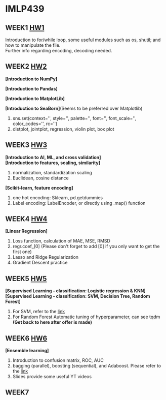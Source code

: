 # IMLP439

## WEEK1  [HW1](https://github.com/TonyDai702/IMLP439/tree/main/Unit01)  
Introduction to for/while loop, some useful modules such as os, shutil; and how to manipulate the file.  
Further info regarding encoding, decoding needed.  

## WEEK2  [HW2](https://github.com/TonyDai702/IMLP439/tree/main/Unit02)  
**[Introduction to NumPy]**  
  
**[Introduction to Pandas]**  
    
**[Introduction to MatplotLib]**  
      
**[Introduction to SeaBorn]**(Seems to be preferred over Matplotlib)       
1. sns.set(context='', style='', palette='', font='', font_scale='', color_codes='', rc='')  
2. distplot, jointplot, regression, violin plot, box plot  

## WEEK3  [HW3](https://github.com/TonyDai702/IMLP439/tree/main/Unit03)  
**[Introduction to AI, ML, and cross validation]**    
**[Introduction to features, scaling, similarity]**   
1. normalization, standardization scaling  
2. Euclidean, cosine distance  
  
**[Scikit-learn, feature encoding]**   
1. one hot encoding: Sklearn, pd.getdummies  
2. Label encoding: LabelEncoder, or directly using .map() function  
   
## WEEK4  [HW4](https://github.com/TonyDai702/IMLP439/blob/main/Unit04/Linear%20Regression_HW.ipynb)  
**[Linear Regression]**  
1. Loss function, calculation of MAE, MSE, RMSD  
2. regr.coef_[0] (Please don't forget to add [0] if you only want to get the first one)  
3. Lasso and Ridge Regularization  
4. Gradient Descent practice  
  
## WEEK5  [HW5](https://github.com/TonyDai702/IMLP439/tree/main/Unit05)  
**[Supervised Learning - classification: Logistic regression & KNN]**  
**[Supervised Learning - classification: SVM, Decision Tree, Random Forest]**  
1. For SVM, refer to the [link](https://chih-sheng-huang821.medium.com/%E6%A9%9F%E5%99%A8%E5%AD%B8%E7%BF%92-%E6%94%AF%E6%92%90%E5%90%91%E9%87%8F%E6%A9%9F-support-vector-machine-svm-%E8%A9%B3%E7%B4%B0%E6%8E%A8%E5%B0%8E-c320098a3d2e)  
2. For Random Forest Automatic tuning of hyperparameter, can see tqdm **(Get back to here after offer is made)**  
  
## WEEK6  [HW6](https://github.com/TonyDai702/IMLP439/tree/main/Unit06)  
**[Ensemble learning]**  
1. Introduction to confusion matrix, ROC, AUC  
2. bagging (parallel), boosting (sequential), and Adaboost. Please refer to the [link](https://chih-sheng-huang821.medium.com/%E6%A9%9F%E5%99%A8%E5%AD%B8%E7%BF%92-ensemble-learning%E4%B9%8Bbagging-boosting%E5%92%8Cadaboost-af031229ebc3)  
3. Slides provide some useful YT videos  
  
## WEEK7  